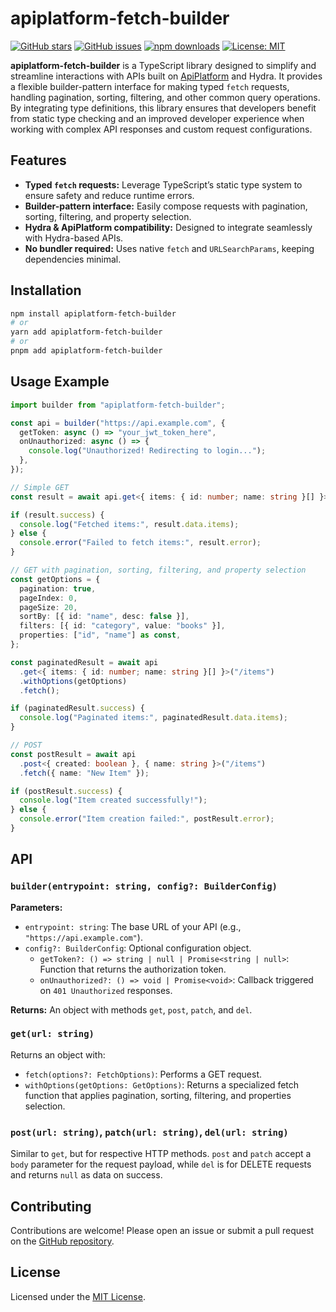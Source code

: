 # apiplatform-fetch-builder
[![GitHub stars](https://img.shields.io/github/stars/leo7418/apiplatform-fetch-builder.svg?style=social&label=Star)](https://github.com/leo7418/apiplatform-fetch-builder)
[![GitHub issues](https://img.shields.io/github/issues/leo7418/apiplatform-fetch-builder.svg)](https://github.com/leo7418/apiplatform-fetch-builder/issues)
[![npm downloads](https://img.shields.io/npm/dm/apiplatform-fetch-builder.svg)](https://www.npmjs.com/package/apiplatform-fetch-builder)
[![License: MIT](https://img.shields.io/badge/License-MIT-yellow.svg)](./LICENSE)

**apiplatform-fetch-builder** is a TypeScript library designed to simplify and streamline interactions with APIs built on [ApiPlatform](https://api-platform.com/) and Hydra. It provides a flexible builder-pattern interface for making typed `fetch` requests, handling pagination, sorting, filtering, and other common query operations. By integrating type definitions, this library ensures that developers benefit from static type checking and an improved developer experience when working with complex API responses and custom request configurations.

## Features

- **Typed `fetch` requests:** Leverage TypeScript’s static type system to ensure safety and reduce runtime errors.
- **Builder-pattern interface:** Easily compose requests with pagination, sorting, filtering, and property selection.
- **Hydra & ApiPlatform compatibility:** Designed to integrate seamlessly with Hydra-based APIs.
- **No bundler required:** Uses native `fetch` and `URLSearchParams`, keeping dependencies minimal.

## Installation

```bash
npm install apiplatform-fetch-builder
# or
yarn add apiplatform-fetch-builder
# or
pnpm add apiplatform-fetch-builder
```

## Usage Example

```typescript
import builder from "apiplatform-fetch-builder";

const api = builder("https://api.example.com", {
  getToken: async () => "your_jwt_token_here",
  onUnauthorized: async () => {
    console.log("Unauthorized! Redirecting to login...");
  },
});

// Simple GET
const result = await api.get<{ items: { id: number; name: string }[] }>("/items").fetch();

if (result.success) {
  console.log("Fetched items:", result.data.items);
} else {
  console.error("Failed to fetch items:", result.error);
}

// GET with pagination, sorting, filtering, and property selection
const getOptions = {
  pagination: true,
  pageIndex: 0,
  pageSize: 20,
  sortBy: [{ id: "name", desc: false }],
  filters: [{ id: "category", value: "books" }],
  properties: ["id", "name"] as const,
};

const paginatedResult = await api
  .get<{ items: { id: number; name: string }[] }>("/items")
  .withOptions(getOptions)
  .fetch();

if (paginatedResult.success) {
  console.log("Paginated items:", paginatedResult.data.items);
}

// POST
const postResult = await api
  .post<{ created: boolean }, { name: string }>("/items")
  .fetch({ name: "New Item" });

if (postResult.success) {
  console.log("Item created successfully!");
} else {
  console.error("Item creation failed:", postResult.error);
}
```

## API

### `builder(entrypoint: string, config?: BuilderConfig)`

**Parameters:**

- `entrypoint: string`: The base URL of your API (e.g., `"https://api.example.com"`).
- `config?: BuilderConfig`: Optional configuration object.
  - `getToken?: () => string | null | Promise<string | null>`: Function that returns the authorization token.
  - `onUnauthorized?: () => void | Promise<void>`: Callback triggered on `401 Unauthorized` responses.

**Returns:** An object with methods `get`, `post`, `patch`, and `del`.

### `get(url: string)`

Returns an object with:

- `fetch(options?: FetchOptions)`: Performs a GET request.
- `withOptions(getOptions: GetOptions)`: Returns a specialized fetch function that applies pagination, sorting, filtering, and properties selection.

### `post(url: string)`, `patch(url: string)`, `del(url: string)`

Similar to `get`, but for respective HTTP methods. `post` and `patch` accept a `body` parameter for the request payload, while `del` is for DELETE requests and returns `null` as data on success.

## Contributing

Contributions are welcome! Please open an issue or submit a pull request on the [GitHub repository](https://github.com/leo7418/apiplatform-fetch-builder).

## License

Licensed under the [MIT License](./LICENSE).
